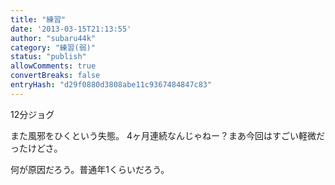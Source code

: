 ```yaml
---
title: "練習"
date: '2013-03-15T21:13:55'
author: "subaru44k"
category: "練習(弱)"
status: "publish"
allowComments: true
convertBreaks: false
entryHash: "d29f0880d3808abe11c9367484847c83"
---
```

12分ジョグ

また風邪をひくという失態。
4ヶ月連続なんじゃねー？まあ今回はすごい軽微だったけどさ。

何が原因だろう。普通年1くらいだろう。
